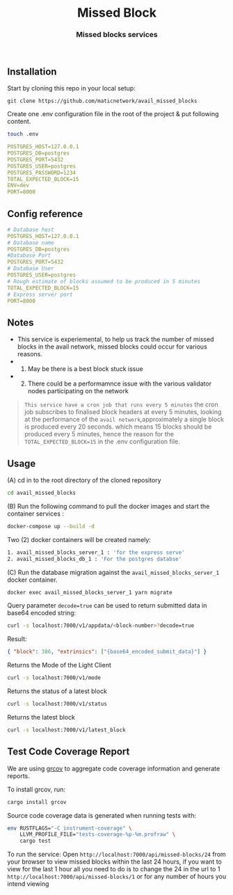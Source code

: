 <div align="Center">
<h1>Missed Block</h1>
<h3>Missed blocks services </h3>
</div>

<br>

## Installation

Start by cloning this repo in your local setup:

```ssh
git clone https://github.com/maticnetwork/avail_missed_blocks
```

Create one .env configuration file in the root of the project & put following content.

```bash
touch .env
```

```yaml
POSTGRES_HOST=127.0.0.1
POSTGRES_DB=postgres
POSTGRES_PORT=5432
POSTGRES_USER=postgres
POSTGRES_PASSWORD=1234
TOTAL_EXPECTED_BLOCK=15
ENV=dev
PORT=8000
```

## Config reference

```yaml
# Database host
POSTGRES_HOST=127.0.0.1
# Database name
POSTGRES_DB=postgres
#Database Port
POSTGRES_PORT=5432
# Database User
POSTGRES_USER=postgres
# Rough estimate of blocks assumed to be produced in 5 minutes
TOTAL_EXPECTED_BLOCK=15
# Express server port
PORT=8000
```

## Notes

- This service is experiemental, to help us track the number of missed blocks in the avail network, missed blocks could occur for various reasons.
- 1. May be there is a best block stuck issue
- 2. There could be a performamnce issue with the various validator nodes participating on the network

> `This service have a cron job that runs every 5 minutes` the cron job subscribes to finalised block headers at every 5 minutes, looking at the performance of the
> `avail network`,approximately a single block is produced every 20 seconds. which means 15 blocks should be produced every 5 minutes, hence the reason for the
> `TOTAL_EXPECTED_BLOCK=15` in the .env configuration file.

## Usage

(A) cd in to the root directory of the cloned repository

```bash
cd avail_missed_blocks
```

(B) Run the following command to pull the docker images and start the container services :

```bash
docker-compose up --build -d
```

Two (2) docker containers will be created namely:

```bash
1. avail_missed_blocks_server_1 : 'for the express serve'
2. avail_missed_blocks_db_1 : 'For the postgres databse'
```

(C) Run the database migration against the `avail_missed_blocks_server_1` docker container.

```bash
docker exec avail_missed_blocks_server_1 yarn migrate
```

Query parameter `decode=true` can be used to return submitted data in base64 encoded string:

```bash
curl -s localhost:7000/v1/appdata/<block-number>?decode=true
```

Result:

```json
{ "block": 386, "extrinsics": ["{base64_encoded_submit_data}"] }
```

Returns the Mode of the Light Client

```bash
curl -s localhost:7000/v1/mode
```

Returns the status of a latest block

```bash
curl -s localhost:7000/v1/status
```

Returns the latest block

```bash
curl -s localhost:7000/v1/latest_block
```

## Test Code Coverage Report

We are using [grcov](https://github.com/mozilla/grcov) to aggregate code coverage information and generate reports.

To install grcov, run:

```bash
cargo install grcov
```

Source code coverage data is generated when running tests with:

```bash
env RUSTFLAGS="-C instrument-coverage" \
	LLVM_PROFILE_FILE="tests-coverage-%p-%m.profraw" \
	cargo test
```

To run the service:
Open `http://localhost:7000/api/missed-blocks/24` from your browser to view missed blocks within the last 24 hours, if you want to view for the last 1 hour all you need to do is to change the 24 in the url to 1 `http://localhost:7000/api/missed-blocks/1` or for any number of hours you intend viewing

